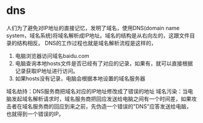 # dns
人们为了避免对IP地址的直接记忆，发明了域名，使用DNS(domain name system，域名系统)将域名解析成IP地址。域名的结构是从右向左的，这跟文件目录的结构相反。
DNS的工作过程也就是域名解析流程是这样的，
1. 电脑浏览器访问域名baidu.com
2. 电脑查询本地hosts文件是否已经有了对应的记录，如果有，就可以直接根据记录获取IP地址进行访问。
3. 如果hosts没有记录，电脑会根据本地设置的域名服务器

域名劫持：DNS服务商把域名对应的IP地址修改成了错误的地址
域名污染：当电脑发起域名解析请求时，域名服务商把回应发送给电脑之间有一个时间差，如果攻击者在域名服务商的回应到来之前，先伪造一个错误的"DNS"应答发送给电脑，也就得到一个错误的IP。